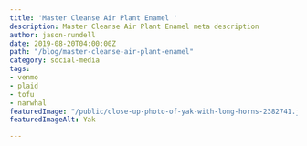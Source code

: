 ```yaml
---
title: 'Master Cleanse Air Plant Enamel '
description: Master Cleanse Air Plant Enamel meta description
author: jason-rundell
date: 2019-08-20T04:00:00Z
path: "/blog/master-cleanse-air-plant-enamel"
category: social-media
tags:
- venmo
- plaid
- tofu
- narwhal
featuredImage: "/public/close-up-photo-of-yak-with-long-horns-2382741.jpeg"
featuredImageAlt: Yak

---
```

